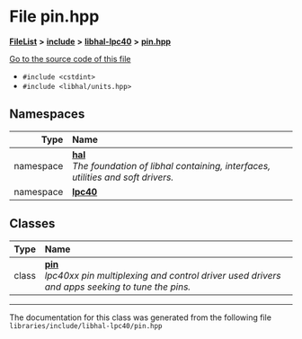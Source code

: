 

# File pin.hpp



[**FileList**](files.md) **>** [**include**](dir_cba0faac6e93618a6e2539705915bd70.md) **>** [**libhal-lpc40**](dir_2fff134b595a3a874b0307aab0eea726.md) **>** [**pin.hpp**](libhal-lpc40_2pin_8hpp.md)

[Go to the source code of this file](libhal-lpc40_2pin_8hpp_source.md)



* `#include <cstdint>`
* `#include <libhal/units.hpp>`













## Namespaces

| Type | Name |
| ---: | :--- |
| namespace | [**hal**](namespacehal.md) <br>_The foundation of libhal containing, interfaces, utilities and soft drivers._  |
| namespace | [**lpc40**](namespacehal_1_1lpc40.md) <br> |


## Classes

| Type | Name |
| ---: | :--- |
| class | [**pin**](classhal_1_1lpc40_1_1pin.md) <br>_lpc40xx pin multiplexing and control driver used drivers and apps seeking to tune the pins._  |



















































------------------------------
The documentation for this class was generated from the following file `libraries/include/libhal-lpc40/pin.hpp`

